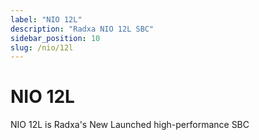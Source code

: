 ```yaml
---
label: "NIO 12L"
description: "Radxa NIO 12L SBC"
sidebar_position: 10
slug: /nio/12l
---
```


# NIO 12L

NIO 12L is Radxa's New Launched high-performance SBC
